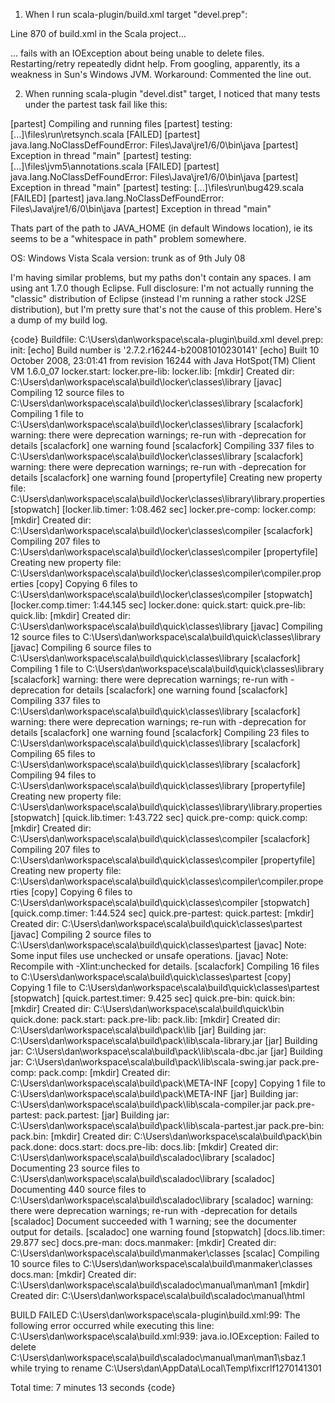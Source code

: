 1. When I run  scala-plugin/build.xml target "devel.prep":

Line 870 of build.xml in the Scala project...

<fixcrlf srcdir="${build-docs.dir}/manual" eol="unix" includes="**/*.1"/>

... fails with an IOException about being unable to delete files. Restarting/retry repeatedly didnt help. From googling, apparently, its a weakness in Sun's Windows JVM. Workaround: Commented the line out.

2. When running scala-plugin "devel.dist" target, I noticed that many tests under the partest task fail like this:

[partest] Compiling and running files
  [partest] testing: [...]\files\run\retsynch.scala                               [FAILED]
  [partest] java.lang.NoClassDefFoundError: Files\Java\jre1/6/0\bin\java
  [partest] Exception in thread "main"
  [partest] testing: [...]\files\jvm5\annotations.scala                           [FAILED]
  [partest] java.lang.NoClassDefFoundError: Files\Java\jre1/6/0\bin\java
  [partest] Exception in thread "main"
  [partest] testing: [...]\files\run\bug429.scala                                 [FAILED]
  [partest] java.lang.NoClassDefFoundError: Files\Java\jre1/6/0\bin\java
  [partest] Exception in thread "main"

Thats part of the path to JAVA_HOME (in default Windows location), ie its seems to be a "whitespace in path" problem somewhere.

OS: Windows Vista
Scala version: trunk as of 9th July 08

I'm having similar problems, but my paths don't contain any spaces. I am using ant 1.7.0 though Eclipse. Full disclosure: I'm not actually running the "classic" distribution of Eclipse (instead I'm running a rather stock J2SE distribution), but I'm pretty sure that's not the cause of this problem. Here's a dump of my build log.

{code}
Buildfile: C:\Users\dan\workspace\scala-plugin\build.xml
devel.prep:
init:
     [echo] Build number is '2.7.2.r16244-b20081010230141'
     [echo] Built 10 October 2008, 23:01:41 from revision 16244 with Java HotSpot(TM) Client VM 1.6.0_07
locker.start:
locker.pre-lib:
locker.lib:
    [mkdir] Created dir: C:\Users\dan\workspace\scala\build\locker\classes\library
    [javac] Compiling 12 source files to C:\Users\dan\workspace\scala\build\locker\classes\library
[scalacfork] Compiling 1 file to C:\Users\dan\workspace\scala\build\locker\classes\library
[scalacfork] warning: there were deprecation warnings; re-run with -deprecation for details
[scalacfork] one warning found
[scalacfork] Compiling 337 files to C:\Users\dan\workspace\scala\build\locker\classes\library
[scalacfork] warning: there were deprecation warnings; re-run with -deprecation for details
[scalacfork] one warning found
[propertyfile] Creating new property file: C:\Users\dan\workspace\scala\build\locker\classes\library\library.properties
[stopwatch] [locker.lib.timer: 1:08.462 sec]
locker.pre-comp:
locker.comp:
    [mkdir] Created dir: C:\Users\dan\workspace\scala\build\locker\classes\compiler
[scalacfork] Compiling 207 files to C:\Users\dan\workspace\scala\build\locker\classes\compiler
[propertyfile] Creating new property file: C:\Users\dan\workspace\scala\build\locker\classes\compiler\compiler.properties
     [copy] Copying 6 files to C:\Users\dan\workspace\scala\build\locker\classes\compiler
[stopwatch] [locker.comp.timer: 1:44.145 sec]
locker.done:
quick.start:
quick.pre-lib:
quick.lib:
    [mkdir] Created dir: C:\Users\dan\workspace\scala\build\quick\classes\library
    [javac] Compiling 12 source files to C:\Users\dan\workspace\scala\build\quick\classes\library
    [javac] Compiling 6 source files to C:\Users\dan\workspace\scala\build\quick\classes\library
[scalacfork] Compiling 1 file to C:\Users\dan\workspace\scala\build\quick\classes\library
[scalacfork] warning: there were deprecation warnings; re-run with -deprecation for details
[scalacfork] one warning found
[scalacfork] Compiling 337 files to C:\Users\dan\workspace\scala\build\quick\classes\library
[scalacfork] warning: there were deprecation warnings; re-run with -deprecation for details
[scalacfork] one warning found
[scalacfork] Compiling 23 files to C:\Users\dan\workspace\scala\build\quick\classes\library
[scalacfork] Compiling 65 files to C:\Users\dan\workspace\scala\build\quick\classes\library
[scalacfork] Compiling 94 files to C:\Users\dan\workspace\scala\build\quick\classes\library
[propertyfile] Creating new property file: C:\Users\dan\workspace\scala\build\quick\classes\library\library.properties
[stopwatch] [quick.lib.timer: 1:43.722 sec]
quick.pre-comp:
quick.comp:
    [mkdir] Created dir: C:\Users\dan\workspace\scala\build\quick\classes\compiler
[scalacfork] Compiling 207 files to C:\Users\dan\workspace\scala\build\quick\classes\compiler
[propertyfile] Creating new property file: C:\Users\dan\workspace\scala\build\quick\classes\compiler\compiler.properties
     [copy] Copying 6 files to C:\Users\dan\workspace\scala\build\quick\classes\compiler
[stopwatch] [quick.comp.timer: 1:44.524 sec]
quick.pre-partest:
quick.partest:
    [mkdir] Created dir: C:\Users\dan\workspace\scala\build\quick\classes\partest
    [javac] Compiling 2 source files to C:\Users\dan\workspace\scala\build\quick\classes\partest
    [javac] Note: Some input files use unchecked or unsafe operations.
    [javac] Note: Recompile with -Xlint:unchecked for details.
[scalacfork] Compiling 16 files to C:\Users\dan\workspace\scala\build\quick\classes\partest
     [copy] Copying 1 file to C:\Users\dan\workspace\scala\build\quick\classes\partest
[stopwatch] [quick.partest.timer: 9.425 sec]
quick.pre-bin:
quick.bin:
    [mkdir] Created dir: C:\Users\dan\workspace\scala\build\quick\bin
quick.done:
pack.start:
pack.pre-lib:
pack.lib:
    [mkdir] Created dir: C:\Users\dan\workspace\scala\build\pack\lib
      [jar] Building jar: C:\Users\dan\workspace\scala\build\pack\lib\scala-library.jar
      [jar] Building jar: C:\Users\dan\workspace\scala\build\pack\lib\scala-dbc.jar
      [jar] Building jar: C:\Users\dan\workspace\scala\build\pack\lib\scala-swing.jar
pack.pre-comp:
pack.comp:
    [mkdir] Created dir: C:\Users\dan\workspace\scala\build\pack\META-INF
     [copy] Copying 1 file to C:\Users\dan\workspace\scala\build\pack\META-INF
      [jar] Building jar: C:\Users\dan\workspace\scala\build\pack\lib\scala-compiler.jar
pack.pre-partest:
pack.partest:
      [jar] Building jar: C:\Users\dan\workspace\scala\build\pack\lib\scala-partest.jar
pack.pre-bin:
pack.bin:
    [mkdir] Created dir: C:\Users\dan\workspace\scala\build\pack\bin
pack.done:
docs.start:
docs.pre-lib:
docs.lib:
    [mkdir] Created dir: C:\Users\dan\workspace\scala\build\scaladoc\library
 [scaladoc] Documenting 23 source files to C:\Users\dan\workspace\scala\build\scaladoc\library
 [scaladoc] Documenting 440 source files to C:\Users\dan\workspace\scala\build\scaladoc\library
 [scaladoc] warning: there were deprecation warnings; re-run with -deprecation for details
 [scaladoc] Document succeeded with 1 warning; see the documenter output for details.
 [scaladoc] one warning found
[stopwatch] [docs.lib.timer: 29.877 sec]
docs.pre-man:
docs.manmaker:
    [mkdir] Created dir: C:\Users\dan\workspace\scala\build\manmaker\classes
   [scalac] Compiling 10 source files to C:\Users\dan\workspace\scala\build\manmaker\classes
docs.man:
    [mkdir] Created dir: C:\Users\dan\workspace\scala\build\scaladoc\manual\man\man1
    [mkdir] Created dir: C:\Users\dan\workspace\scala\build\scaladoc\manual\html

BUILD FAILED
C:\Users\dan\workspace\scala-plugin\build.xml:99: The following error occurred while executing this line:
C:\Users\dan\workspace\scala\build.xml:939: java.io.IOException: Failed to delete 
    C:\Users\dan\workspace\scala\build\scaladoc\manual\man\man1\sbaz.1 
    while trying to rename C:\Users\dan\AppData\Local\Temp\fixcrlf1270141301

Total time: 7 minutes 13 seconds
{code}
